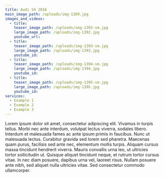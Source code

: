 ```yaml
---
title: Audi S4 2016
main_image_path: /uploads/img-1389.jpg
images_and_videos:
  - title:
    teaser_image_path: /uploads/img-1392-sm.jpg
    large_image_path: /uploads/img-1392.jpg
    youtube_url:
  - title:
    teaser_image_path: /uploads/img-1393-sm.jpg
    large_image_path: /uploads/img-1393.jpg
    youtube_id:
  - title:
    teaser_image_path: /uploads/img-1394-sm.jpg
    large_image_path: /uploads/img-1394.jpg
    youtube_id:
  - title:
    teaser_image_path: /uploads/img-1395-sm.jpg
    large_image_path: /uploads/img-1395.jpg
    youtube_id:
services:
  - Example 1
  - Example 2
  - Example 3
---
```



Lorem ipsum dolor sit amet, consectetur adipiscing elit. Vivamus in turpis tellus. Morbi nec ante interdum, volutpat lectus viverra, sodales libero. Interdum et malesuada fames ac ante ipsum primis in faucibus. Nunc ut malesuada lectus. Curabitur gravida sed lorem sed pharetra. Maecenas quam purus, facilisis sed ante nec, elementum mollis turpis. Aliquam cursus massa tincidunt hendrerit viverra. Mauris convallis urna leo, ut ultricies tortor sollicitudin ut. Quisque aliquet tincidunt neque, et rutrum tortor cursus vitae. In nec diam posuere, dapibus urna vel, laoreet risus. Nullam posuere ante nibh, sed aliquet nulla ultricies vitae. Sed consectetur commodo ullamcorper.
